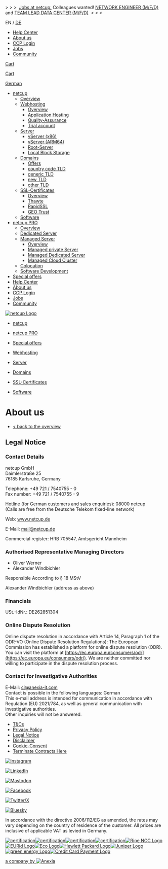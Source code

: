 \> > >  [Jobs at netcup:](https://www.netcup.eu/jobs) Colleagues wanted! [NETWORK ENGINEER (M/F/D)](https://www.netcup.eu/jobs/network-engineer-m-f-d) and [TEAM LEAD DATA CENTER (M/F/D)](https://www.netcup.eu/jobs/team-lead-data-center-m-w-d)  < < <

EN / [DE](https://www.netcup.de/kontakt/impressum.php)

* [Help Center](https://helpcenter.netcup.com/en/)
* [About us](https://www.netcup.eu/ueber-netcup)
* [CCP Login](https://www.customercontrolpanel.de/?login_language=GB)
* [Jobs](https://www.netcup.eu/jobs)
* [Community](https://community.netcup.com/)

[Cart](https://www.netcup.eu/bestellen/warenkorb.php)

[](https://www.netcup.eu/ "netcup Startseite")

[Cart](https://www.netcup.eu/bestellen/warenkorb.php)

[German](https://www.netcup.de/kontakt/impressum.php)

* [netcup](https://www.netcup.eu/)
    * [Overview](https://www.netcup.eu/)
    * [Webhosting](https://www.netcup.eu/hosting)
        * [Overview](https://www.netcup.eu/hosting)
        * [Application Hosting](https://www.netcup.eu/hosting/webhosting-application-hosting.php)
        * [Quality-Assurance](https://www.netcup.eu/hosting/qualitaetsgarantien.php)
        * [Trial account](https://www.netcup.eu//hosting/webhosting-testaccount.php)
    * [Server](https://www.netcup.eu/vserver/vps.php)
        * [vServer (x86)](https://www.netcup.eu/vserver/vps.php/)
        * [vServer (ARM64)](https://www.netcup.eu/vserver/arm-server/)
        * [Root-Server](https://www.netcup.eu/vserver/)
        * [Local Block Storage](https://www.netcup.eu/vserver/local-block-storage/)
    * [Domains](https://www.netcup.eu/bestellen/domainangebote.php)
        * [Offers](https://www.netcup.eu/bestellen/domainangebote.php)
        * [country code TLD](https://www.netcup.eu/bestellen/domainangebote.php?art=laender)
        * [generic TLD](https://www.netcup.eu/bestellen/domainangebote.php?art=global)
        * [new TLD](https://www.netcup.eu/bestellen/domainangebote.php?art=neu)
        * [other TLD](https://www.netcup.eu/bestellen/domainangebote.php?art=sonstige)
    * [SSL-Certificates](https://www.netcup.eu/ssl-zertifikate)
        * [Overview](https://www.netcup.eu/ssl-zertifikate/)
        * [Thawte](https://www.netcup.eu/ssl-zertifikate/thawte.php)
        * [RapidSSL](https://www.netcup.eu/ssl-zertifikate/rapid.php)
        * [GEO Trust](https://www.netcup.eu/ssl-zertifikate/geotrust.php)
    * [Software](https://www.netcup.eu/bestellen/softwareangebote.php)
* [netcup PRO](https://www.netcup.eu/professional/)
    * [Overview](https://www.netcup.eu/professional/)
    * [Dedicated Server](https://www.netcup.eu/professional/dedicated-server/)
    * [Managed Server](https://www.netcup.eu/professional/managed-server)
        * [Overview](https://www.netcup.eu/professional/managed-server)
        * [Managed private Server](https://www.netcup.eu/professional/managed-server/managed-privateserver.php)
        * [Managed Dedicated Server](https://www.netcup.eu/professional/managed-server/managed-server.php)
        * [Managed Cloud Cluster](https://www.netcup.eu/professional/managed-server/managed-cloud-cluster.php)
    * [Colocation](https://www.netcup.eu/professional/colocation)
    * [Software Development](https://www.netcup.eu/professional/software-development/)
* [Special offers](https://www.netcup-sonderangebote.de/)
* [Help Center](https://helpcenter.netcup.com/en/)
* [About us](https://www.netcup.eu/ueber-netcup)
* [CCP Login](https://www.customercontrolpanel.de/?login_language=GB)
* [Jobs](https://www.netcup.eu/jobs)
* [Community](https://community.netcup.com/)

[![netcup Logo](/static/assets/images/netcup_logo_white.svg)](https://www.netcup.eu/ "netcup Startseite")

* [netcup](https://www.netcup.eu/)
* [netcup PRO](https://www.netcup.eu/professional/)
* [Special offers](https://www.netcup-sonderangebote.de/)

* [Webhosting](https://www.netcup.eu/hosting)
* [Server](https://www.netcup.eu/vserver/vps.php)
* [Domains](https://www.netcup.eu/bestellen/domainangebote.php)
* [SSL-Certificates](https://www.netcup.eu/ssl-zertifikate)
* [Software](https://www.netcup.eu/bestellen/softwareangebote.php)

About us
========

* [< back to the overview](https://www.netcup.eu/ueber-netcup/)

Legal Notice
------------

### Contact Details

netcup GmbH  
Daimlerstraße 25  
76185 Karlsruhe, Germany  
  
Telephone: +49 721 / 7540755 - 0  
Fax number: +49 721 / 7540755 - 9

Hotline (for German customers and sales enquiries): 08000 netcup  
(Calls are free from the Deutsche Telekom fixed-line network)

Web: www.netcup.de

E-Mail: mail@netcup.de

Commercial register: HRB 705547, Amtsgericht Mannheim

### Authorised Representative Managing Directors

* Oliver Werner
* Alexander Windbichler

Responsible According to § 18 MStV

Alexander Windbichler (address as above)

### Financials

USt.-IdNr.: DE262851304

### Online Dispute Resolution

Online dispute resolution in accordance with Article 14, Paragraph 1 of the ODR-VO (Online Dispute Resolution Regulations): The European Commission has established a platform for online dispute resolution (ODR). You can visit the platform at [https://ec.europa.eu/consumers/odr](https://ec.europa.eu/consumers/odr/). We are neither committed nor willing to participate in the dispute resolution process.

### Contact for Investigative Authorities

E-Mail: [ci@anexia-it.com](mailto:ci@anexia-it.com)  
Contact is possible in the following languages: German  
This e-mail address is intended for communication in accordance with Regulation (EU) 2021/784, as well as general communication with investigative authorities.  
Other inquiries will not be answered.

* [T&Cs](https://www.netcup.eu/bestellen/agb.php)
* [Privacy Policy](https://www.netcup.eu/kontakt/datenschutzerklaerung.php)
* [Legal Notice](https://www.netcup.eu/kontakt/impressum.php)
* [Disclaimer](https://www.netcup.eu/kontakt/disclaimer.php)
* [Cookie-Consent](javascript:window.CookieOptIn.toggle(true))
* [Terminate Contracts Here](https://www.netcup.eu/cancellation)

[![Instagram](/static/assets//images/footer/instagram.svg)](https://www.instagram.com/netcup.official/)

[![LinkedIn](/static/assets//images/footer/linkedin.svg)](https://www.linkedin.com/company/8340033)

[![Mastodon](/static/assets//images/footer/mastodon.svg)](https://netcup.cafe/@netcup)

[![Facebook](/static/assets//images/footer/facebook.svg)](https://www.facebook.com/netcup/)

[![Twitter/X](/static/assets//images/footer/twitter-x.svg)](https://twitter.com/netcup)

[![Bluesky](/static/assets//images/footer/bluesky.svg)](https://bsky.app/profile/netcup.bsky.social)

In accordance with the directive 2006/112/EG as amended, the rates may vary depending on the country of residence of the customer. All prices are inclusive of applicable VAT as levied in Germany.

[![certification](/static/assets/images/logos/ISO9001_negativ.svg)](https://www.netcup.eu/ueber-netcup/zertifizierungen.php#9001)[![certification](/static/assets/images/logos/ISO27001_negativ.svg)](https://www.netcup.eu/ueber-netcup/zertifizierungen.php#27001)[![certification](/static/assets/images/logos/ISO27701_negativ.svg)](https://www.netcup.eu/ueber-netcup/zertifizierungen.php#27701)[![certification](/static/assets/images/logos/ISO14001_negativ.svg)](https://www.netcup.eu/ueber-netcup/zertifizierungen.php#14001)[![Ripe NCC Logo](/static/assets/images/logos/ripe_negativ.svg)](https://www.netcup.eu/ueber-netcup/partner.php#anchor-ripe-ncc)[![EURid Logo](/static/assets/images/andere-Logos/EURid_2020_negativ.svg)](https://www.netcup.eu/ueber-netcup/partner.php#anchor-eurid)[![Eco Logo](/static/assets/images/logos/eco_negativ.svg)](https://www.netcup.eu/ueber-netcup/partner.php#anchor-eco)[![Hewlett Packard Logo](/static/assets/images/logos/hp_negativ.svg)](https://www.netcup.eu/ueber-netcup/partner.php#anchor-hpe)[![Juniper Logo](/static/assets/images/logos/juniper_negativ.svg)](https://www.netcup.eu/ueber-netcup/partner.php#anchor-juniper-networks)[![green energy Logo](/static/assets/images/logos/greenelectricity_negativ.svg)](https://www.netcup.eu/ueber-netcup/oekostrom.php)[![Credit Card Payment Logo](/static/assets/images/logos/zahlungsarten_negativ.svg)](https://www.netcup.eu/ueber-netcup/partner.php#anchor-paypal)

[a company by ![Anexia](/static/assets/images/logos/anexia.svg)](https://www.anexia.com/)